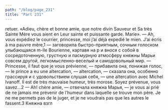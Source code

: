 ```yaml
---
path: "/blog/page_231"
title: "Part 231"
---
```


retuer.
«Adieu, chère et bonne amie, que notre divin Sauveur et Sa très Sainte Mère vous aient en Leur sainte et puissante garde.
Marie».
— Ah, vous expédiez le courrier, princesse, moi j’ai déjà expedié le mien. J’ai écris à ma pauvre mère,1 — заговорила быстро-приятным, сочным голоском улыбающаяся m-lle Bourienne, картавя на р и внося с собой в сосредоточенную, грустную и пасмурную атмосферу княжны Марьи совсем другой, легкомысленно-веселый и самодовольный мир.
— Princesse, il faut que je vous prévienne, — прибавила она, понижая голос, — le prince a eu une altercation, — altercation, — сказала она, особенно грассируя и с удовольствием слушая себя, — une altercation avec Michel Ivanoff. Il est de très mauvaise humeur, très morose. Soyez prévenue, vous savez...2
— Ah! chère amie, — отвечала княжна Марья, — je vous ai prié de ne jamais me prévenir de l’humeur dans laquelle se trouve mon père. Je ne me permets pas de le juger, et je ne voudrais pas que les autres le fassent.3
Княжна взгл
